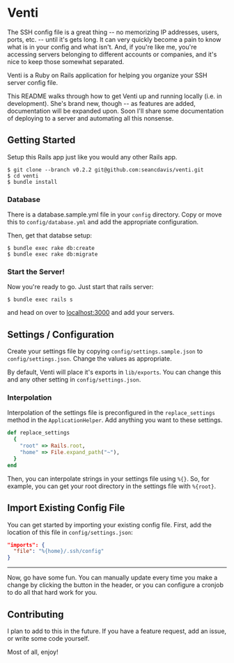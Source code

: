 Venti
===============

The SSH config file is a great thing -- no memorizing IP addresses, users,
ports, etc. -- until it's gets long. It can very quickly become a pain to know
what is in your config and what isn't. And, if you're like me, you're accessing
servers belonging to different accounts or companies, and it's nice to keep
those somewhat separated.

Venti is a Ruby on Rails application for helping you organize your SSH server
config file.

This README walks through how to get Venti up and running locally (i.e. in
development). She's brand new, though -- as features are added, documentation
will be expanded upon. Soon I'll share some documentation of deploying to a
server and automating all this nonsense.

Getting Started
---------------

Setup this Rails app just like you would any other Rails app.

```
$ git clone --branch v0.2.2 git@github.com:seancdavis/venti.git
$ cd venti
$ bundle install
```

### Database

There is a database.sample.yml file in your `config` directory. Copy or move
this to `config/database.yml` and add the appropriate configuration.

Then, get that databse setup:

```
$ bundle exec rake db:create
$ bundle exec rake db:migrate
```

### Start the Server!

Now you're ready to go. Just start that rails server:

```
$ bundle exec rails s
```

and head on over to [localhost:3000](http://localhost:3000) and add your
servers.

Settings / Configuration
---------------

Create your settings file by copying `config/settings.sample.json` to
`config/settings.json`. Change the values as appropriate.

By default, Venti will place it's exports in `lib/exports`. You can change this
and any other setting in `config/settings.json`.

### Interpolation

Interpolation of the settings file is preconfigured in the `replace_settings`
method in the `ApplicationHelper`. Add anything you want to these settings.

```ruby
def replace_settings
  {
    "root" => Rails.root,
    "home" => File.expand_path("~"),
  }
end
```

Then, you can interpolate strings in your settings file using `%{}`. So, for
example, you can get your root directory in the settings file with `%{root}`.

Import Existing Config File
---------------

You can get started by importing your existing config file. First, add the
location of this file in `config/settings.json`:

```json
"imports": {
  "file": "%{home}/.ssh/config"
}
```

---

Now, go have some fun. You can manually update every time you make a change by
clicking the button in the header, or you can configure a cronjob to do all that
hard work for you.

Contributing
---------------

I plan to add to this in the future. If you have a feature request, add an
issue, or write some code yourself.

Most of all, enjoy!
